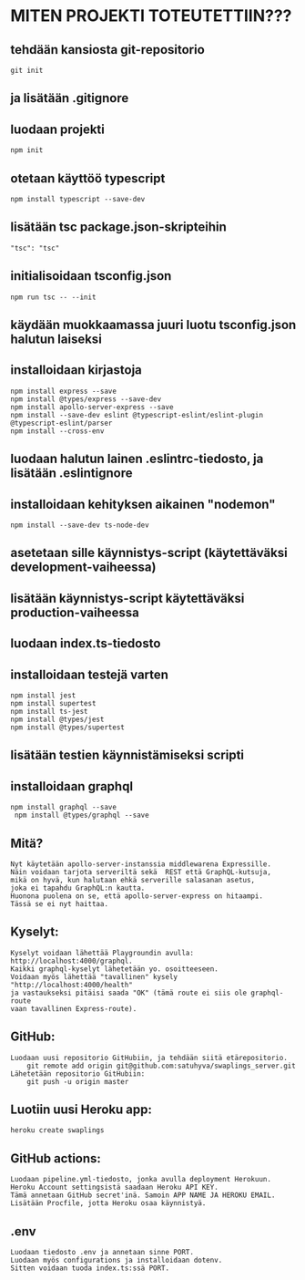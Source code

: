 # MITEN PROJEKTI TOTEUTETTIIN???

## tehdään kansiosta git-repositorio
    git init
## ja lisätään .gitignore

## luodaan projekti
    npm init

## otetaan käyttöö typescript
    npm install typescript --save-dev

## lisätään tsc package.json-skripteihin
    "tsc": "tsc"

## initialisoidaan tsconfig.json
    npm run tsc -- --init
## käydään muokkaamassa juuri luotu tsconfig.json halutun laiseksi

## installoidaan kirjastoja
    npm install express --save
    npm install @types/express --save-dev
    npm install apollo-server-express --save
    npm install --save-dev eslint @typescript-eslint/eslint-plugin @typescript-eslint/parser
    npm install --cross-env

## luodaan halutun lainen .eslintrc-tiedosto, ja lisätään .eslintignore

## installoidaan kehityksen aikainen "nodemon"
    npm install --save-dev ts-node-dev
## asetetaan sille käynnistys-script (käytettäväksi development-vaiheessa)
## lisätään käynnistys-script käytettäväksi production-vaiheessa

## luodaan index.ts-tiedosto

## installoidaan testejä varten
    npm install jest
    npm install supertest
    npm install ts-jest
    npm install @types/jest
    npm install @types/supertest
## lisätään testien käynnistämiseksi scripti

## installoidaan graphql
    npm install graphql --save
     npm install @types/graphql --save

## Mitä?
    Nyt käytetään apollo-server-instanssia middlewarena Expressille.
    Näin voidaan tarjota serveriltä sekä  REST että GraphQL-kutsuja, 
    mikä on hyvä, kun halutaan ehkä serverille salasanan asetus,
    joka ei tapahdu GraphQL:n kautta.
    Huonona puolena on se, että apollo-server-express on hitaampi. 
    Tässä se ei nyt haittaa.

## Kyselyt:
    Kyselyt voidaan lähettää Playgroundin avulla: http://localhost:4000/graphql.
    Kaikki graphql-kyselyt lähetetään yo. osoitteeseen.
    Voidaan myös lähettää "tavallinen" kysely "http://localhost:4000/health"
    ja vastaukseksi pitäisi saada "OK" (tämä route ei siis ole graphql-route 
    vaan tavallinen Express-route).

## GitHub:
    Luodaan uusi repositorio GitHubiin, ja tehdään siitä etärepositorio.
        git remote add origin git@github.com:satuhyva/swaplings_server.git
    Lähetetään repositorio GitHubiin:
        git push -u origin master
    
## Luotiin uusi Heroku app:
    heroku create swaplings

## GitHub actions:
    Luodaan pipeline.yml-tiedosto, jonka avulla deployment Herokuun.
    Heroku Account settingsistä saadaan Heroku API KEY.
    Tämä annetaan GitHub secret'inä. Samoin APP NAME JA HEROKU EMAIL.
    Lisätään Procfile, jotta Heroku osaa käynnistyä.

## .env
    Luodaan tiedosto .env ja annetaan sinne PORT. 
    Luodaan myös configurations ja installoidaan dotenv.
    Sitten voidaan tuoda index.ts:ssä PORT.